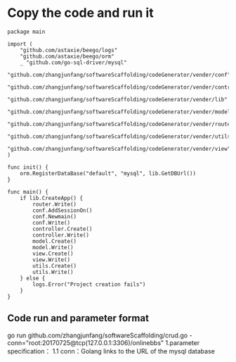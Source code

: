 # Copy the code and run it
 
```
package main
 
import (
	"github.com/astaxie/beego/logs"
	"github.com/astaxie/beego/orm"
	_ "github.com/go-sql-driver/mysql"
	"github.com/zhangjunfang/softwareScaffolding/codeGenerator/vender/conf"
	"github.com/zhangjunfang/softwareScaffolding/codeGenerator/vender/controller"
	"github.com/zhangjunfang/softwareScaffolding/codeGenerator/vender/lib"
	"github.com/zhangjunfang/softwareScaffolding/codeGenerator/vender/model"
	"github.com/zhangjunfang/softwareScaffolding/codeGenerator/vender/router"
	"github.com/zhangjunfang/softwareScaffolding/codeGenerator/vender/utils"
	"github.com/zhangjunfang/softwareScaffolding/codeGenerator/vender/view"
)

func init() {
	orm.RegisterDataBase("default", "mysql", lib.GetDBUrl())
}

func main() {
	if lib.CreateApp() {
		router.Write()
		conf.AddSessionOn()
		conf.Newmain()
		conf.Write()
		controller.Create()
		controller.Write()
		model.Create()
		model.Write()
		view.Create()
		view.Write()
		utils.Create()
		utils.Write()
	} else {
		logs.Error("Project creation fails")
	}
}
```
##  Code run and parameter format
go run github.com/zhangjunfang/softwareScaffolding/crud.go -conn="root:20170725@tcp(127.0.0.1:3306)/onlinebbs" 
1.parameter specification：
  1.1 conn：Golang links to the URL of the mysql database